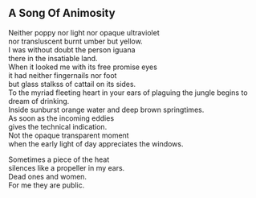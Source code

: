 A Song Of Animosity
-------------------
Neither poppy nor light nor opaque ultraviolet  
nor transluscent burnt umber but yellow.  
I was without doubt the person iguana  
there in the insatiable land.  
When it looked me with its free promise eyes  
it had neither fingernails nor foot  
but glass stalkss of cattail on its sides.  
To the myriad fleeting heart in your ears of plaguing the jungle begins to dream of drinking.  
Inside sunburst orange water and deep brown springtimes.  
As soon as the incoming eddies  
gives the technical indication.  
Not the opaque transparent moment  
when the early light of day appreciates the windows.  
  
Sometimes a piece of the heat  
silences like a propeller in my ears.  
Dead ones and women.  
For me they are public.  
